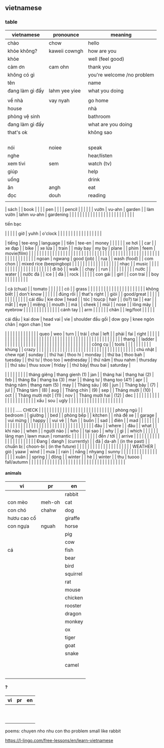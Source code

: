 ## vietnamese


### table

| vietnamese | pronounce | meaning |
| --- | --- | --- |
| chào | chow | hello |
| khỏe không? | kaweii cowngh | how are you |
| khỏe |  | well (feel good) |
| cảm ơn | cam ohn | thank you |
| không có gì |  | you're welcome /no problem |
| tên  |  | name |
| đang làm gì đấy | lahm yee yiee | what you doing |
|  |  |  |
| về nhà | vay nyah | go home |
| house |  | nhà |
| phòng vệ sinh |  | bathroom |
| đang làm gì đấy |  | what are you doing |
| that's ok |  | không sao |
|  |  |  |
|  |  |  |
|  |  |  |
|  |  |  |
| nói | noiee | speak |
| nghe |  | hear/listen |
| xem tivi | sem | watch (tv) |
| giúp |  | help |
| uống |  | drink |
| ăn | angh | eat |
| đọc | douh | reading |
|  |  |  |

| sách |  | book |
|  |  | pen |
|  |  | pencil |
|  |  |  |
| vườn | vu-ahn | garden |
| làm vườn | lahm vu-ahn | gardening |
|  |  |  |
|  |  |  |
|  |  |  |
|  |  |  |
|  |  |  |
|  |  |  |


tiền bạc

|  |  |  |
| giờ | yuhh | o'clock |
|  |  |  |
|  |  |  |
|  |  |  |
|  |  |  |

| tiếng | tee-eng | language |
| tiền | tee-en | money |
|  |  |  |
| xe hơi |  | car |
| xe đạp |  | bike |
| xe lửa |  | train |
| máy bay | my by | plane |
| phim | feem | movie(film) |
|  |  |  |
|  |  |  |
|  |  |  |
|  |  |  |
|  |  |  |
|  |  |  |
|  |  |  |
|  |  |  |
|  |  |  |
|  |  |  |
|  |  |  |
|  |  |  |
|  |  |  |
|  |  |  |
|  |  |  |
| ngoan | ngwang | good (job) |
| rua |  | wash (food) |
| com chon |  | mixed rice (beepingbop) |
|  |  |  |
|  |  |  |
|  |  |  |
|  |  |  |
| nhạc |  | music |
|  |  |  |
|  |  |  |
|  |  |  |
|  |  |  |
|  |  |  |
| đi bộ |  | walk |
| chạy |  | run |
|  |  |  |
|  |  |  |
| nước |  | water |
| nước đá |  | ice |
| đá |  | rock |
|  |  |  |
| con gái |  | girl |
| con trai |  | boy |
|  |  |  |
|  |  |  |

| cà (chua) |  | tomato |
|  |  |  |
| cỏ |  | grass |
|  |  |  |
|  |  |  |
|  |  |  |
|  |  |  |
|  |  |  |
| không biết |  | don't know |
|  |  |  |
| đúng rồi |  | that's right |
| giỏi |  | good/great |
|  |  |  |
|  |  |  |
|  |  |  |
| cái đầu | kie dow | head |
| tóc | toucp | hair |
| (lo?) tai |  | ear |
| mắt |  | eye |
| miệng |  | mouth |
| má |  | cheek |
| mũi |  | nose |
| lông mày |  | eyebrow |
|  |  |  |
|  |  |  |
|  |  |  |
| cánh tay |  | arm |
|  |  |  |
| chân |  | leg/foot |
|  |  |  |


cái đầu | kai dow |  head
vai | vie | shoulder
đầu gối | dow goy | knee
ngón chân | ngon chan | toe


|  |  |  |
|  |  |  |
|  |  |  |
| quẹo | weo | turn |
| trái | chai | left |
| phải | fai | right |
|  |  |  |
|  |  |  |
|  |  |  |
|  |  |  |
|  |  |  |
|  |  |  |
|  |  |  |
|  |  |  |
|  |  |  |
|  |  |  |
|  |  |  |
|  |  |  |
| thang |  | ladder |
|  |  |  |
|  |  |  |
|  |  |  |
|  |  |  |
|  |  |  |
|  |  |  |
|  |  |  |
|  |  |  |
| công cụ |  | tools |
|  |  |  |
|  |  |  |
| khùng |  | crazy |
|  |  |  |
|  |  |  |
|  |  |  |
|  |  |  |
|  |  |  |
|  |  |  |
|  |  |  |
|  |  |  |
|  |  |  |
| chủ nhật | chew njat | sunday |
| thứ hai | thoo hi | monday |
| thứ ba | thoo bah | tuesday |
| thứ tư | thoo too | wednesday |
| thứ năm | thuu nahm | thursday |
| thứ sáu | thuu souw | friday |
| thứ bảy| thuu bai | saturday |

|  |  |  |
|  |  |  |
| tháng giêng | thang gienh (1) | jan |
| tháng hai | thang hai (2) | feb |
| tháng Ba | thang ba (3) | mar |
| tháng tư | thang too (4?) | apr |
| tháng năm | thang nam (5) | may |
| Tháng sáu | (6) | jun |
| Tháng bảy | (7) | jul |
| Tháng tám | (8) | aug |
| Tháng chín | (9) | sep |
| Tháng mười | (10) | oct |
| Tháng mười một | (11) | nov |
| Tháng mười hai | (12) | dec |
|  |  |  |
|  |  |  |
|  |  |  |
|  |  |  |
|  |  |  |
| xấu  | sou | ugly |
|  |  |  |
|  |  |  |
|  |  |  |
|  |  |  |
|  |  |  |

|  |  |  |
..... CHECK
|  |  |  |
|  |  |  |
|  |  |  |
|  |  |  |
|  |  |  |
|  |  |  |
|  |  |  |
| phòng ngủ |  | bedroom |
| giường |  | bed |
| phòng bếp |  | kitchen |
| nhà để xe |  | garage |
| vui mừng |  | happy |
| vui vẻ |  | fun |
| buồn |  | sad |
| điên |  | mad |
|  |  |  |
|  |  |  |
|  |  |  |
|  |  |  |
|  |  |  |
|  |  |  |
|  |  |  |
|  |  |  |
|  |  |  |
|  |  |  |
| đâu |  | where |
| đâu |  | what |
| khi nào |  | when |
| người nào |  | who |
| tại sao |  | why |
| gì |  | which |
|  |  |  |
| lãng mạn | lawn maun | romantic |
|  |  |  |
|  |  |  |
| đến / tới |  | arrive |
|  |  |  |
|  |  |  |
|  |  |  |
|  |  |  |
|  |  |  |
| Đang | dangh | (currently) |
| đã | da-ah | (in the past) |
| chuẩn bị | choon-bi | (in the future) |
|  |  |  |
|  |  |  |
|  |  |  |
|  |  |  |
|  |  |  |
WEATHER
| gió | yaaw | wind |
| mưa |  | rain |
| nắng | nhyang | sunny |
|  |  |  |
|  |  |  |
|  |  |  |
|  |  |  |
| xuân |  | spring |
| đông |  | winter |
| hè |  | winter |
| thu | tuooo | fall/autumn |
|  |  |  |
|  |  |  |
|  |  |  |
|  |  |  |
|  |  |  |
|  |  |  |
|  |  |  |
|  |  |  |
|  |  |  |

#### animals

| vi | pr | en |
| - | - | - |
|  |  | rabbit |
| con mèo | meh-oh | cat |
| con chó | chahw | dog |
| hươu cao cổ |  | giraffe |
| con ngựa | nguah | horse |
|  |  | pig |
|  |  | cow |
| cá |  | fish |
|  |  | bear |
|  |  | bird |
|  |  | squirrel |
|  |  | rat |
|  |  | mouse |
|  |  | chicken |
|  |  | rooster |
|  |  | dragon |
|  |  | monkey |
|  |  | ox |
|  |  | tiger |
|  |  | goat |
|  |  | snake |
|  |  |  |
|  |  |  |
|  |  | camel |
|  |  |  |
|  |  |  |
|  |  |  |
|  |  |  |
|  |  |  |



#### ?

| vi | pr | en |
| - | - | - |
|  |  |  |
|  |  |  |
|  |  |  |
|  |  |  |
|  |  |  |
|  |  |  |
|  |  |  |
|  |  |  |
|  |  |  |
|  |  |  |


poems:
chuyen nho nhu con tho
problem small like rabbit




https://l-lingo.com/free-lessons/en/learn-vietnamese
